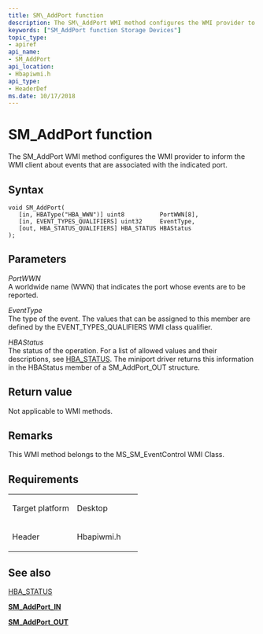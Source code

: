 ```yaml
---
title: SM\_AddPort function
description: The SM\_AddPort WMI method configures the WMI provider to inform the WMI client about events that are associated with the indicated port.
keywords: ["SM_AddPort function Storage Devices"]
topic_type:
- apiref
api_name:
- SM_AddPort
api_location:
- Hbapiwmi.h
api_type:
- HeaderDef
ms.date: 10/17/2018
---
```


# SM\_AddPort function


The SM\_AddPort WMI method configures the WMI provider to inform the WMI client about events that are associated with the indicated port.

## Syntax

```ManagedCPlusPlus
void SM_AddPort(
   [in, HBAType("HBA_WWN")] uint8          PortWWN[8],
   [in, EVENT_TYPES_QUALIFIERS] uint32     EventType,
   [out, HBA_STATUS_QUALIFIERS] HBA_STATUS HBAStatus
);
```

## Parameters

*PortWWN*   
A worldwide name (WWN) that indicates the port whose events are to be reported.

*EventType*   
The type of the event. The values that can be assigned to this member are defined by the EVENT\_TYPES\_QUALIFIERS WMI class qualifier.

*HBAStatus*   
The status of the operation. For a list of allowed values and their descriptions, see [HBA\_STATUS](hba-status.md). The miniport driver returns this information in the HBAStatus member of a SM\_AddPort\_OUT structure.

## Return value

Not applicable to WMI methods.

## Remarks

This WMI method belongs to the MS\_SM\_EventControl WMI Class.

## Requirements

<table>
<colgroup>
<col width="50%" />
<col width="50%" />
</colgroup>
<tbody>
<tr class="odd">
<td align="left"><p>Target platform</p></td>
<td align="left">Desktop</td>
</tr>
<tr class="even">
<td align="left"><p>Header</p></td>
<td align="left">Hbapiwmi.h</td>
</tr>
</tbody>
</table>

## <span id="see_also"></span>See also


[HBA\_STATUS](hba-status.md)

[**SM\_AddPort\_IN**](/windows-hardware/drivers/ddi/hbapiwmi/ns-hbapiwmi-_sm_addport_in)

[**SM\_AddPort\_OUT**](/windows-hardware/drivers/ddi/hbapiwmi/ns-hbapiwmi-_sm_addport_out)

 

